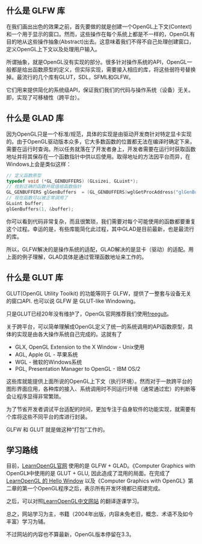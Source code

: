 ## 什么是 GLFW 库

在我们画出出色的效果之前，首先要做的就是创建一个OpenGL上下文(Context)和一个用于显示的窗口。然而，这些操作在每个系统上都是不一样的，OpenGL有目的地从这些操作抽象(Abstract)出去。这意味着我们不得不自己处理创建窗口，定义OpenGL上下文以及处理用户输入。

所谓抽象，就是OpenGL没有实现的部分。很多针对操作系统的API，OpenGL一般都是给出函数原型的定义，但实际实现，需要接入相应的库，将这些弱符号替换掉。最流行的几个库有GLUT，SDL，SFML和GLFW。

它们用来提供简化的系统级API，保证我们我们的代码与操作系统（设备）无关。即，实现了可移植性（跨平台）。

## 什么是 GLAD 库

因为OpenGL只是一个标准/规范，具体的实现是由驱动开发商针对特定显卡实现的。由于OpenGL驱动版本众多，它大多数函数的位置都无法在编译时确定下来，需要在运行时查询。所以任务就落在了开发者身上，开发者需要在运行时获取函数地址并将其保存在一个函数指针中供以后使用。取得地址的方法因平台而异，在Windows上会是类似这样：

```c
// 定义函数原型
typedef void (*GL_GENBUFFERS) (GLsizei, GLuint*);
// 找到正确的函数并赋值给函数指针
GL_GENBUFFERS glGenBuffers  = (GL_GENBUFFERS)wglGetProcAddress("glGenBuffers");
// 现在函数可以被正常调用了
GLuint buffer;
glGenBuffers(1, &buffer);
```

你可以看到代码非常复杂，而且很繁琐，我们需要对每个可能使用的函数都要重复这个过程。幸运的是，有些库能简化此过程，其中GLAD是目前最新，也是最流行的库。

所以，GLFW解决的是操作系统的适配，GLAD解决的是显卡（驱动）的适配。用上面的例子理解，GLAD具体是通过管理函数地址来工作的。

## 什么是 GLUT 库

GLUT(OpenGL Utility Toolkit) 的功能等同于 GLFW，提供了一整套与设备无关的窗口API. 也可以说 GLFW 是 GLUT-like Windowing。

只是GLUT已经20年没有维护了，OpenGL官网推荐我们使用[freegult](https://sourceforge.net/projects/freeglut/)。

关于跨平台，可以简单理解成OpenGL定义了统一的系统调用的API函数原型，具体的实现是由各大操作系统自己完成的。这就有了

- GLX, OpenGL Extension to the X Window - Unix使用
- AGL, Apple GL                         - 苹果系统
- WGL                                   - 微软的Windows系统
- PGL, Presentation Manager to OpenGL   - IBM OS/2

这些库就能提供上面所说的OpenGL上下文（执行环境）。然而对于一款跨平台的图形界面应用，各种库的接入、系统调用时不同运行环境（通常通过宏）的判断等会让程序显得非常繁琐。

为了节省开发者调试平台适配的时间，更加专注于自身软件的功能实现，就需要有个库将这些不同平台的库进行封装。

GLFW 和 GLUT 就是做这种“打包”工作的。

## 学习路线

目前，[LearnOpenGL官网](https://learnopengl.com/) 使用的是 GLFW + GLAD。《Computer Graphics with OpenGL》中使用的是 GLUT + GLU, 因此造成了混用的局面。在完成了[LearnOpenGL 的 Hello Window](https://learnopengl.com/Getting-started/Hello-Window) 以及《Computer Graphics with OpenGL》第二章的第一个OpenGL程序之后，表示所有开发环境都已搭建完成。

之后，可以对照[LearnOpenGL中文网站](https://learnopengl-cn.github.io/) 的翻译逐课学习。

总之，网站学习为主，书籍（2004年出版，内容未免老旧，概念、术语不及如今丰富）学习为辅。

不过网站的内容也不算最新，OpenGL版本停留在3.3。